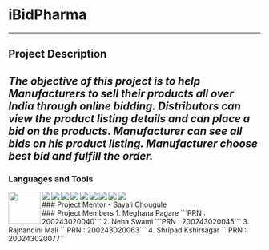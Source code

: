 # iBidPharma
---
## Project Description
***The objective of this project is to help Manufacturers to sell their products all over India through online bidding. Distributors can view the product listing details and can place a bid on the products. Manufacturer can see all bids on his product listing. Manufacturer choose best bid and fulfill the order.***
---
### Languages and Tools
<div>
	<img align="left" src="https://img.icons8.com/color/96/000000/spring-logo.png" width="64px" />
	<img align="left" src="https://img.icons8.com/color/48/000000/angularjs.png"/>
	<img align="left" src="https://img.icons8.com/color/48/000000/javascript.png"/>
	<img align="left" src="https://img.icons8.com/ios-filled/50/000000/jquery.png"/>
	<img align="left" src="https://img.icons8.com/color/48/000000/css3.png"/>

</div>
<div>
	<img align="left" src="https://img.icons8.com/ios/50/000000/mysql-logo.png"/>
	<img align="left" src="https://img.icons8.com/wired/64/000000/postman-api.png"/>
	<img align="left" src="https://img.icons8.com/color/48/000000/java-coffee-cup-logo.png"/>
	<img align="left" src="https://img.icons8.com/nolan/64/java-eclipse.png"/>
	<img align="left" src="https://img.icons8.com/color/48/000000/git.png"/>
</div>
<br/>
### Project Mentor
- Sayali Chougule
<br/>
### Project Members
1. Meghana Pagare ```PRN : 200243020040```
2. Neha Swami ```PRN : 200243020045```
3. Rajnandini Mali ```PRN : 200243020063```
4. Shripad Kshirsagar ```PRN : 200243020077```

